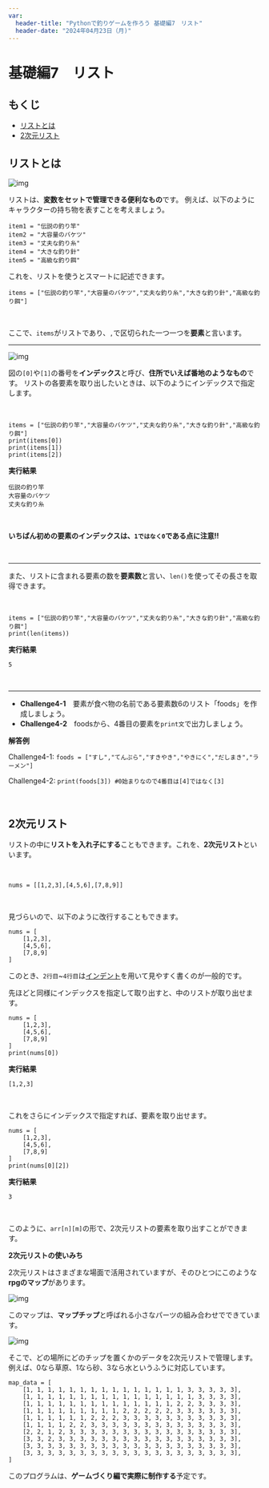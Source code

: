 ```yaml
---
var:
  header-title: "Pythonで釣りゲームを作ろう 基礎編7　リスト"
  header-date: "2024年04月23日（月)"
---
```


# 基礎編7　リスト 

## もくじ

-  [リストとは](basic04.html#リストとは) 
-  [2次元リスト](basic04.html#2次元リスト) 

## リストとは

![img](figs/04/arr.png)

リストは、**変数をセットで管理できる便利なもの**です。
例えば、以下のようにキャラクターの持ち物を表すことを考えましょう。

```python{.numberLines}
item1 = "伝説の釣り竿"
item2 = "大容量のバケツ"
item3 = "丈夫な釣り糸"
item4 = "大きな釣り針"
item5 = "高級な釣り餌"
```

これを、リストを使うとスマートに記述できます。

```python{.numberLines}
items = ["伝説の釣り竿","大容量のバケツ","丈夫な釣り糸","大きな釣り針","高級な釣り餌"]
```
<br>

ここで、`items`がリストであり、`,`で区切られた一つ一つを**要素**と言います。

---

![img](figs/04/arr.png)

図の`[0]`や`[1]`の番号を**インデックス**と呼び、**住所でいえば番地のようなもの**です。
リストの各要素を取り出したいときは、以下のようにインデックスで指定します。

<br>

```python{.numberLines}
items = ["伝説の釣り竿","大容量のバケツ","丈夫な釣り糸","大きな釣り針","高級な釣り餌"]
print(items[0])
print(items[1])
print(items[2])
```

**<i class="fa-solid fa-terminal"></i> 実行結果**

```
伝説の釣り竿
大容量のバケツ
丈夫な釣り糸
```
<br>

<div class="note type-tips">

**いちばん初めの要素のインデックスは、`1ではなく0`である点に注意!!**

</div>

<br>

---

また、リストに含まれる要素の数を**要素数**と言い、`len()`を使ってその長さを取得できます。

<br>

```python{.numberLines}
items = ["伝説の釣り竿","大容量のバケツ","丈夫な釣り糸","大きな釣り針","高級な釣り餌"]
print(len(items))
```

**<i class="fa-solid fa-terminal"></i> 実行結果**

```
5
```
<br>

---

- **Challenge4-1**　要素が食べ物の名前である要素数6のリスト「foods」を作成しましょう。
- **Challenge4-2**　foodsから、4番目の要素を`print文`で出力しましょう。

**<i class="fa-solid fa-check"></i>解答例**

Challenge4-1: <span class="masked">`foods = ["すし","てんぷら","すきやき","やきにく","だしまき","ラーメン"]`</span>

Challenge4-2: <span class="masked">`print(foods[3]) #0始まりなので4番目は[4]ではなく[3]`</span>

<br>

## 2次元リスト

リストの中に**リストを入れ子にする**こともできます。これを、**2次元リスト**といいます。

<br>

```python{.numberLines}
nums = [[1,2,3],[4,5,6],[7,8,9]]
```

<br>

見づらいので、以下のように改行することもできます。

```python{.numberLines}
nums = [
    [1,2,3],
    [4,5,6],
    [7,8,9]
]
```

このとき、`2行目`~`4行目`は[インデント](basic03.html#インデント)を用いて見やすく書くのが一般的です。

先ほどと同様にインデックスを指定して取り出すと、中のリストが取り出せます。

```python{.numberLines}
nums = [
    [1,2,3],
    [4,5,6],
    [7,8,9]
]
print(nums[0])
```

**<i class="fa-solid fa-terminal"></i> 実行結果**

```
[1,2,3]
```
<br>

これをさらにインデックスで指定すれば、要素を取り出せます。

```python{.numberLines}
nums = [
    [1,2,3],
    [4,5,6],
    [7,8,9]
]
print(nums[0][2])
```

**<i class="fa-solid fa-terminal"></i> 実行結果**

```
3
```
<br>

このように、`arr[n][m]`の形で、2次元リストの要素を取り出すことができます。

<div class="note type-senior">

**2次元リストの使いみち**

2次元リストはさまざまな場面で活用されていますが、そのひとつにこのような**rpgのマップ**があります。

![img](figs/04/map.png)

このマップは、**マップチップ**と呼ばれる小さなパーツの組み合わせでできています。

![img](figs/04/chip.png)

そこで、どの場所にどのチップを置くかのデータを2次元リストで管理します。
例えば、0なら草原、1なら砂、3なら水というふうに対応しています。

```python{.numberLines}
map_data = [
    [1, 1, 1, 1, 1, 1, 1, 1, 1, 1, 1, 1, 1, 1, 1, 3, 3, 3, 3, 3],
    [1, 1, 1, 1, 1, 1, 1, 1, 1, 1, 1, 1, 1, 1, 1, 1, 3, 3, 3, 3],
    [1, 1, 1, 1, 1, 1, 1, 1, 1, 1, 1, 1, 1, 1, 2, 2, 3, 3, 3, 3],
    [1, 1, 1, 1, 1, 1, 1, 1, 1, 2, 2, 2, 2, 2, 3, 3, 3, 3, 3, 3],
    [1, 1, 1, 1, 1, 1, 2, 2, 2, 3, 3, 3, 3, 3, 3, 3, 3, 3, 3, 3],
    [1, 1, 1, 1, 2, 2, 3, 3, 3, 3, 3, 3, 3, 3, 3, 3, 3, 3, 3, 3],
    [2, 2, 1, 2, 3, 3, 3, 3, 3, 3, 3, 3, 3, 3, 3, 3, 3, 3, 3, 3],
    [3, 3, 2, 3, 3, 3, 3, 3, 3, 3, 3, 3, 3, 3, 3, 3, 3, 3, 3, 3],
    [3, 3, 3, 3, 3, 3, 3, 3, 3, 3, 3, 3, 3, 3, 3, 3, 3, 3, 3, 3],
    [3, 3, 3, 3, 3, 3, 3, 3, 3, 3, 3, 3, 3, 3, 3, 3, 3, 3, 3, 3],
]

```
このプログラムは、**ゲームづくり編で実際に制作する**予定です。


</div>
